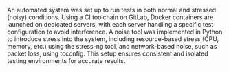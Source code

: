 An automated system was set up to run tests in both normal and 
stressed (noisy) conditions. Using a CI toolchain on GitLab, 
Docker containers are launched on dedicated servers, with each 
server handling a specific test configuration to avoid interference. 
A noise tool was implemented in Python to introduce stress into the 
system, including resource-based stress (CPU, memory, etc.) using the 
stress-ng tool, and network-based noise, such as packet loss, using 
tcconfig. This setup ensures consistent and isolated testing environments
for accurate results.
